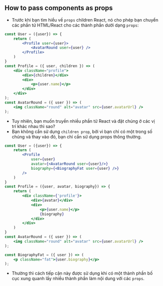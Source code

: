 ## How to pass components as props

- Trước khi bạn tìm hiểu về `props` children React, nó cho phép bạn chuyển các phần tử HTML/React cho các thành phần dưới dạng `props`:

```jsx
const User = ({user}) => {
    return (
        <Profile user={user}>
            <AvatarRound user={user} />
        </Profile>
    )
}
const Profile = ({ user, children }) => (
    <div className="profile">
        <div>{children}</div>
        <div>
            <p>{user.name}</p>
        </div>
    </div>
);
const AvatarRound = ({ user }) => (
    <img className="round" alt="avatar" src={user.avatarUrl} />
);
```
- Tuy nhiên, bạn muốn truyền nhiều phần tử React và đặt chúng ở các vị trí khác nhau thì sao?
- Bạn không cần sử dụng `children prop`, bởi vì bạn chỉ có một trong số chúng và thay vào đó, bạn chỉ cần sử dụng props thông thường.

```jsx
const User = ({user}) => {
    return (
        <Profile
            user={user}
            avatar={<AvatarRound user={user}/>}
            biography={<BiographyFat user={user} />}
        />
    )
}
const Profile = ({user, avatar, biography}) => {
    return (
        <div className={'profile'}>
            <div>{avatar}</div>
            <div>
                <p>{user.name}</p>
                {biography}
            </div>
        </div>
    )
}
const AvatarRound = ({ user }) => (
    <img className="round" alt="avatar" src={user.avatarUrl} />
);

const BiographyFat = ({ user }) => (
    <p className="fat">{user.biography}</p>
);
```
- Thường thì cách tiếp cận này được sử dụng khi có một thành phần bố cục xung quanh lấy nhiều thành phần làm nội dung với các `props`.